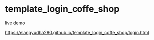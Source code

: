 # template_login_coffe_shop
live demo

https://elangyudha280.github.io/template_login_coffe_shop/login.html
